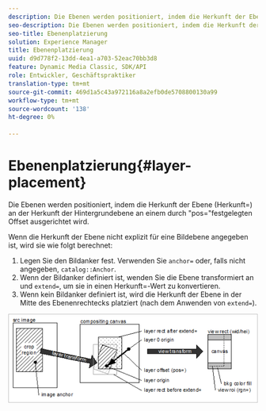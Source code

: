 ```yaml
---
description: Die Ebenen werden positioniert, indem die Herkunft der Ebene (Herkunft=) an der Herkunft der Hintergrundebene an einem durch "pos="festgelegten Offset ausgerichtet wird.
seo-description: Die Ebenen werden positioniert, indem die Herkunft der Ebene (Herkunft=) an der Herkunft der Hintergrundebene an einem durch "pos="festgelegten Offset ausgerichtet wird.
seo-title: Ebenenplatzierung
solution: Experience Manager
title: Ebenenplatzierung
uuid: d9d778f2-13dd-4ea1-a703-52eac70bb3d8
feature: Dynamic Media Classic, SDK/API
role: Entwickler, Geschäftspraktiker
translation-type: tm+mt
source-git-commit: 469d1a5c43a972116a8a2efb0de5708800130a99
workflow-type: tm+mt
source-wordcount: '138'
ht-degree: 0%

---
```



# Ebenenplatzierung{#layer-placement}

Die Ebenen werden positioniert, indem die Herkunft der Ebene (Herkunft=) an der Herkunft der Hintergrundebene an einem durch &quot;pos=&quot;festgelegten Offset ausgerichtet wird.

Wenn die Herkunft der Ebene nicht explizit für eine Bildebene angegeben ist, wird sie wie folgt berechnet:

1. Legen Sie den Bildanker fest. Verwenden Sie `anchor=` oder, falls nicht angegeben, `catalog::Anchor`.
1. Wenn der Bildanker definiert ist, wenden Sie die Ebene transformiert an und `extend=`, um sie in einen Herkunft=-Wert zu konvertieren.
1. Wenn kein Bildanker definiert ist, wird die Herkunft der Ebene in der Mitte des Ebenenrechtecks platziert (nach dem Anwenden von `extend=`).

![](assets/layerplacement.png)

